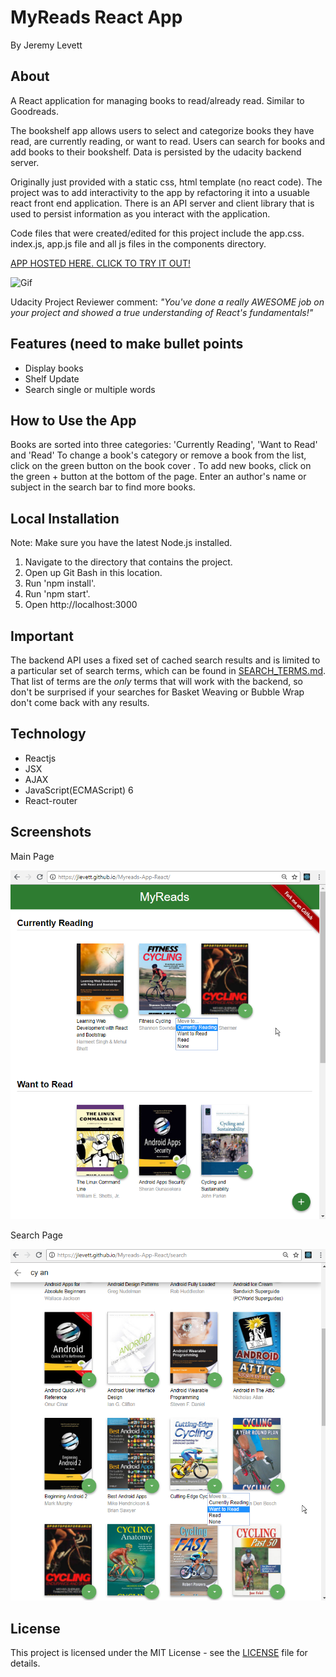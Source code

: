 # MyReads React App
By Jeremy Levett

## About
A React application for managing books to read/already read. Similar to Goodreads. 

The bookshelf app allows users to select and categorize books they have read, are currently reading, or want to read. Users can search for books and add books to their bookshelf. Data is persisted by the udacity backend server.

Originally just provided with a static css, html template (no react code). The project was to add interactivity to the app by refactoring it into a usuable react front end application.  There is an API server and client library that is used to persist information as you interact with the application.

Code files that were created/edited for this project include the app.css. index.js, app.js file and all js files in the components directory.

[APP HOSTED HERE. CLICK TO TRY IT OUT!](https://jlevett.github.io/Myreads-App-React/ "Live App Hosted Here")


![Gif](https://github.com/Jlevett/Myreads-App-React/blob/master/myreads.gif)

Udacity Project Reviewer comment: 
_"You've done a really AWESOME job on your project and showed a true understanding of React's fundamentals!"_

## Features (need to make bullet points 
- Display books
- Shelf Update
- Search single or multiple words

## How to Use the App
Books are sorted into three categories: 'Currently Reading', 'Want to Read' and 'Read'
To change a book's category or remove a book from the list, click on the green button on the book cover .
To add new books, click on the green + button at the bottom of the page. 
Enter an author's name or subject in the search bar to find more books.

## Local Installation 
Note: Make sure you have the latest Node.js installed.
1. Navigate to the directory that contains the project.
2. Open up Git Bash in this location.
3. Run 'npm install'.
4. Run 'npm start'.
5. Open http://localhost:3000

## Important
The backend API uses a fixed set of cached search results and is limited to a particular set of search terms, which can be found in [SEARCH_TERMS.md](https://github.com/Jlevett/Myreads-App-React/blob/master/SEARCH_TERMS.md). That list of terms are the _only_ terms that will work with the backend, so don't be surprised if your searches for Basket Weaving or Bubble Wrap don't come back with any results.

## Technology
- Reactjs
- JSX
- AJAX
- JavaScript(ECMAScript) 6
- React-router

## Screenshots 

Main Page

![Image of App Desktop Main Page](https://github.com/Jlevett/Myreads-App-React/blob/master/main%20page.png)

Search Page

![Image of App Desktop Search Page](https://github.com/Jlevett/Myreads-App-React/blob/master/search%20page.png)

## License
This project is licensed under the MIT License - see the [LICENSE](https://github.com/Jlevett/Myreads-App-React/blob/master/LICENSE) file for details.
